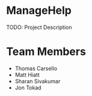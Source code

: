 # ManageHelp
TODO: Project Description

# Team Members
- Thomas Carsello
- Matt Hiatt
- Sharan Sivakumar
- Jon Tokad
